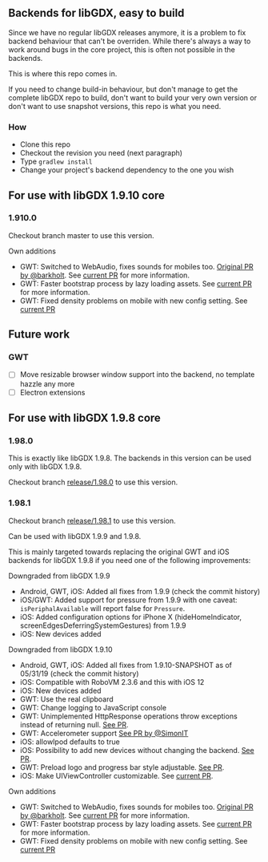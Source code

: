 ## Backends for libGDX, easy to build

Since we have no regular libGDX releases anymore, it is a problem to fix backend behaviour that can't be overriden.
While there's always a way to work around bugs in the core project, this is often not possible in the backends.

This is where this repo comes in.

If you need to change build-in behaviour, but don't manage to get the complete libGDX repo to build, don't want to 
build your very own version or don't want to use snapshot versions, this repo is what you need.


### How

* Clone this repo
* Checkout the revision you need (next paragraph)
* Type `gradlew install`
* Change your project's backend dependency to the one you wish

## For use with libGDX 1.9.10 core

### 1.910.0

Checkout branch master to use this version.

Own additions
* GWT: Switched to WebAudio, fixes sounds for mobiles too. [Original PR by @barkholt](https://github.com/libgdx/libgdx/pull/4220). See [current PR](https://github.com/libgdx/libgdx/pull/5659) for more information.
* GWT: Faster bootstrap process by lazy loading assets. See [current PR](https://github.com/libgdx/libgdx/pull/5677) for more information.
* GWT: Fixed density problems on mobile with new config setting. See [current PR](https://github.com/libgdx/libgdx/pull/5691)

## Future work

### GWT
- [ ] Move resizable browser window support into the backend, no template hazzle any more
- [ ] Electron extensions

## For use with libGDX 1.9.8 core

### 1.98.0

This is exactly like libGDX 1.9.8. The backends in this version can be used only with libGDX 1.9.8.

Checkout branch [release/1.98.0](https://github.com/MrStahlfelge/gdx-backends/tree/release/1.98.0) to use this version.

### 1.98.1

Checkout branch [release/1.98.1](https://github.com/MrStahlfelge/gdx-backends/tree/release/1.98.1) to use this version.

Can be used with libGDX 1.9.9 and 1.9.8.

This is mainly targeted towards replacing the original GWT and iOS backends for libGDX 1.9.8 if you need one of the 
following improvements:

Downgraded from libGDX 1.9.9
* Android, GWT, iOS: Added all fixes from 1.9.9 (check the commit history)
* iOS/GWT: Added support for pressure from 1.9.9 with one caveat: `isPeriphalAvailable` will report false for `Pressure`.
* iOS: Added configuration options for iPhone X (hideHomeIndicator, screenEdgesDeferringSystemGestures) from 1.9.9
* iOS: New devices added

Downgraded from libGDX 1.9.10
* Android, GWT, iOS: Added all fixes from 1.9.10-SNAPSHOT as of 05/31/19 (check the commit history)
* iOS: Compatible with RoboVM 2.3.6 and this with iOS 12
* iOS: New devices added
* GWT: Use the real clipboard
* GWT: Change logging to JavaScript console
* GWT: Unimplemented HttpResponse operations throw exceptions instead of returning null. [See PR](https://github.com/libgdx/libgdx/pull/5661).
* GWT: Accelerometer support [See PR by @SimonIT](https://github.com/libgdx/libgdx/pull/5654)
* iOS: allowIpod defaults to true
* iOS: Possibility to add new devices without changing the backend. [See PR](https://github.com/libgdx/libgdx/pull/5676).
* GWT: Preload logo and progress bar style adjustable. [See PR](https://github.com/libgdx/libgdx/pull/5678).
* iOS: Make UIViewController customizable. See [current PR](https://github.com/libgdx/libgdx/pull/5684).

Own additions
* GWT: Switched to WebAudio, fixes sounds for mobiles too. [Original PR by @barkholt](https://github.com/libgdx/libgdx/pull/4220). See [current PR](https://github.com/libgdx/libgdx/pull/5659) for more information.
* GWT: Faster bootstrap process by lazy loading assets. See [current PR](https://github.com/libgdx/libgdx/pull/5677) for more information.
* GWT: Fixed density problems on mobile with new config setting. See [current PR](https://github.com/libgdx/libgdx/pull/5691)
